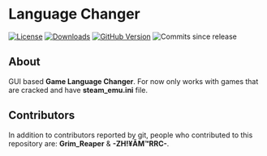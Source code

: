 # Language Changer

[![License](https://img.shields.io/github/license/0xC316c/Language-Changer)](LICENSE)
[![Downloads](https://img.shields.io/github/downloads/0xC316c/Language-Changer/total)](https://github.com/0xC316c/Language-Changer/releases/latest)
[![GitHub Version](https://img.shields.io/github/v/release/0xC316c/Language-Changer)](https://github.com/0xC316c/Language-Changer/releases/latest)
![Commits since release](https://img.shields.io/github/commits-since/0xC316c/Language-Changer/latest/master)

## About
GUI based **Game Language Changer**. For now only works with games that are cracked and have **steam_emu.ini** file.

## Contributors
In addition to contributors reported by git, people who contributed to this repository are: **Grim_Reaper** & **-ZH!¥ÃM™RRC-**.
